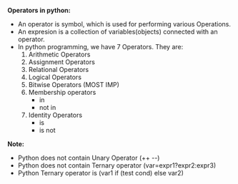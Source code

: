 **Operators in python:**
- An operator is symbol, which is used for performing various Operations.
- An expresion is a collection of variables(objects) connected with an operator.
- In python programming, we have 7 Operators. They are:
    1. Arithmetic Operators
    2. Assignment Operators
    3. Relational Operators
    4. Logical Operators
    5. Bitwise Operators (MOST IMP)
    6. Membership operators
        - in
        - not in
    7. Identity Operators
        - is 
        - is not
   
**Note:**
- Python does not contain Unary Operator (++ --)
- Python does not contain Ternary operator (var=expr1?expr2:expr3)
- Python Ternary operator is (var1 if (test cond) else var2)
